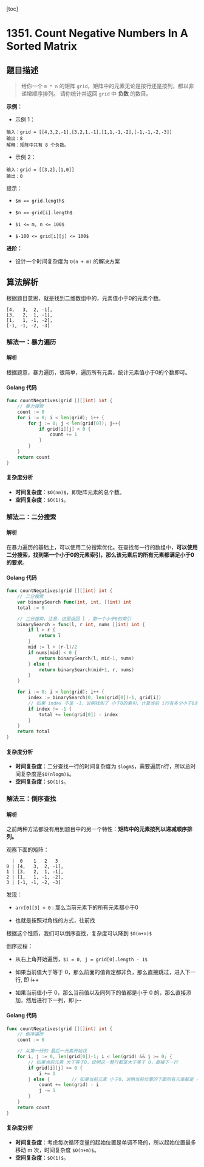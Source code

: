[toc]

# 1351. Count Negative Numbers In A Sorted Matrix



## 题目描述

> 给你一个 `m * n` 的矩阵 `grid`，矩阵中的元素无论是按行还是按列，都以非递增顺序排列。 请你统计并返回 `grid` 中 **负数** 的数目。



**示例：**

- 示例 1：

```shell
输入：grid = [[4,3,2,-1],[3,2,1,-1],[1,1,-1,-2],[-1,-1,-2,-3]]
输出：8
解释：矩阵中共有 8 个负数。
```

- 示例 2：

```shell
输入：grid = [[3,2],[1,0]]
输出：0
```




提示：

- `$m == grid.length$`

- `$n == grid[i].length$`

- `$1 <= m, n <= 100$`

- `$-100 <= grid[i][j] <= 100$`



**进阶：**

- 设计一个时间复杂度为 `O(n + m)` 的解决方案





## 算法解析

根据题目意思，就是找到二维数组中的，元素值小于0的元素个数。

```shell
[4,   3,  2, -1],
[3,   2,  1, -1],
[1,   1, -1, -2],
[-1, -1, -2, -3]
```



### 解法一：暴力遍历

#### 解析

根据题意，暴力遍历，很简单，遍历所有元素，统计元素值小于0的个数即可。



#### Golang 代码

```go
func countNegatives(grid [][]int) int {
    // 暴力搜索
    count := 0
    for i := 0; i < len(grid); i++ {
        for j := 0; j < len(grid[0]); j++{
            if grid[i][j] < 0 {
                count += 1
            }
        }
    }
    return count
}
```

#### 复杂度分析

- **时间复杂度**：`$O(nm)$`，即矩阵元素的总个数。
- **空间复杂度**：`$O(1)$`。



### 解法二：二分搜索



#### 解析

在暴力遍历的基础上，可以使用二分搜索优化。在查找每一行的数组中，**可以使用 二分搜索，找到第一个小于0的元素索引，那么该元素后的所有元素都满足小于0的要求**。



#### Golang 代码

```go
func countNegatives(grid [][]int) int {
	// 二分搜索
	var binarySearch func(int, int, []int) int
	total := 0

	// 二分搜索，注意，这里返回 l ，第一个小于0的索引
	binarySearch = func(l, r int, nums []int) int {
		if l > r {
			return l
		}
		mid := l + (r-l)/2
		if nums[mid] < 0 {
			return binarySearch(l, mid-1, nums)
		} else {
			return binarySearch(mid+1, r, nums)
		}
	}

	for i := 0; i < len(grid); i++ {
		index := binarySearch(0, len(grid[0])-1, grid[i])
		// 如果 index 不是 -1，说明找到了 小于0的索引，计算当前 i行有多少小于0的元素个数
		if index != -1 {
			total += len(grid[0]) - index
		}
	}
	return total
}

```



#### 复杂度分析

- **时间复杂度**：二分查找一行的时间复杂度为 `$logm$`，需要遍历n行，所以总时间复杂度是`$O(nlogm)$`。
- **空间复杂度**：`$O(1)$`。



### 解法三：倒序查找



#### 解析

之前两种方法都没有用到题目中的另一个特性：**矩阵中的元素按列以递减顺序排列。**

观察下面的矩阵：

```shell
  |  0    1   2   3
0 | [4,   3,  2, -1],
1 | [3,   2,  1, -1],
2 | [1,   1, -1, -2],
3 | [-1, -1, -2, -3]
```

发现：

- `arr[0][3] < 0` : 那么当前元素下的所有元素都小于0

- 也就是按照对角线的方式，往前找



根据这个性质，我们可以倒序查找，复杂度可以降到 `$O(m+n)$`



倒序过程：

- 从右上角开始遍历，`$i = 0, j = grid[0].length - 1$` 

- 如果当前值大于等于 0，那么前面的值肯定都非负，那么直接跳过，进入下一行, 即 i++

- 如果当前值小于 0，那么当前值以及同列下的值都是小于 0 的，那么直接添加，然后进行下一列，即 j--



#### Golang 代码

```go
func countNegatives(grid [][]int) int {
	// 倒序遍历
	count := 0

	// 从第一行的 最后一元素开始找
	for i, j := 0, len(grid[0])-1; i < len(grid) && j >= 0; {
		// 如果当前元素 大于等于0，说明这一整行都是大于等于 0，直接下一行
		if grid[i][j] >= 0 {
			i += 1
		} else {		// 如果当前元素 小于0，说明当前位置的下面所有元素都是 小于0，统计个数，并且继续往前找，看是否还有 小于0的元素
			count += len(grid) - i
			j -= 1
		}
	}
	return count
}

```



#### 复杂度分析

- **时间复杂度**：考虑每次循环变量的起始位置是单调不降的，所以起始位置最多移动 m 次，时间复杂度 `$O(n+m)$`。
- **空间复杂度**：`$O(1)$`。


